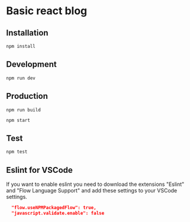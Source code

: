 # Basic react blog

## Installation

```
npm install
```

## Development
```
npm run dev
```

## Production
```
npm run build
```
```
npm start
``````
## Test
```
npm test
```

## Eslint for VSCode
If you want to enable eslint you need to download the extensions "Eslint" and "Flow Language Support" and add these settings to your VSCode settings.
```json
  "flow.useNPMPackagedFlow": true,
  "javascript.validate.enable": false
```
